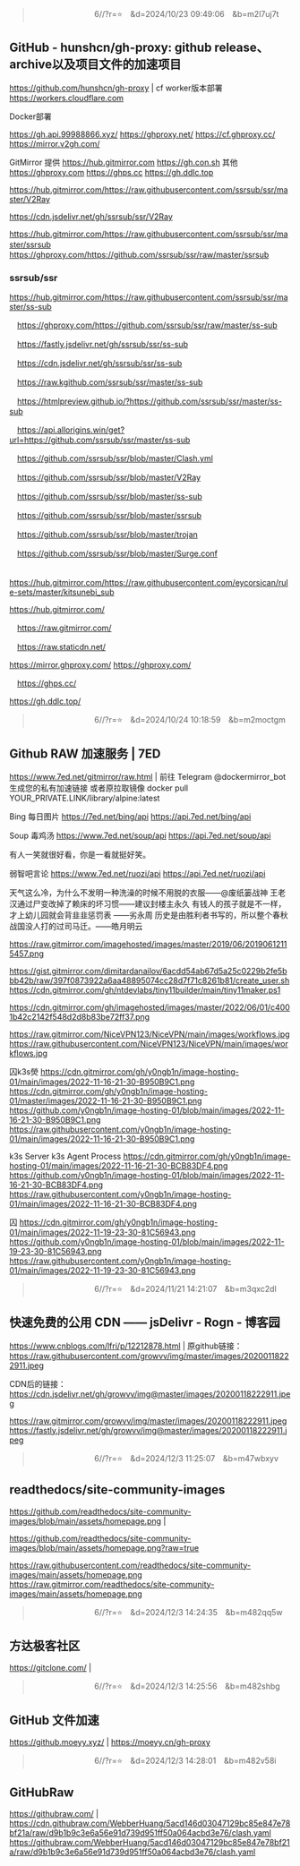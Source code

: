 
>　　　　　　　　6//?r=⭐　&d=2024/10/23 09:49:06　&b=m2l7uj7t
## GitHub - hunshcn/gh-proxy: github release、archive以及项目文件的加速项目
https://github.com/hunshcn/gh-proxy
|
cf worker版本部署
https://workers.cloudflare.com

Docker部署

https://gh.api.99988866.xyz/
https://ghproxy.net/
https://cf.ghproxy.cc/
https://mirror.v2gh.com/

GitMirror 提供
https://hub.gitmirror.com
https://gh.con.sh
其他
https://ghproxy.com
https://ghps.cc
https://gh.ddlc.top

https://hub.gitmirror.com/https://raw.githubusercontent.com/ssrsub/ssr/master/V2Ray

https://cdn.jsdelivr.net/gh/ssrsub/ssr/V2Ray

https://hub.gitmirror.com/https://raw.githubusercontent.com/ssrsub/ssr/master/ssrsub
　https://ghproxy.com/https://github.com/ssrsub/ssr/raw/master/ssrsub

### ssrsub/ssr
https://hub.gitmirror.com/https://raw.githubusercontent.com/ssrsub/ssr/master/ss-sub

　https://ghproxy.com/https://github.com/ssrsub/ssr/raw/master/ss-sub

　https://fastly.jsdelivr.net/gh/ssrsub/ssr/ss-sub

　https://cdn.jsdelivr.net/gh/ssrsub/ssr/ss-sub

　https://raw.kgithub.com/ssrsub/ssr/master/ss-sub

　https://htmlpreview.github.io/?https://github.com/ssrsub/ssr/master/ss-sub

　https://api.allorigins.win/get?url=https://github.com/ssrsub/ssr/master/ss-sub

　https://github.com/ssrsub/ssr/blob/master/Clash.yml

　https://github.com/ssrsub/ssr/blob/master/V2Ray

　https://github.com/ssrsub/ssr/blob/master/ss-sub

　https://github.com/ssrsub/ssr/blob/master/ssrsub

　https://github.com/ssrsub/ssr/blob/master/trojan

　https://github.com/ssrsub/ssr/blob/master/Surge.conf

　https://hub.gitmirror.com/https://raw.githubusercontent.com/eycorsican/rule-sets/master/kitsunebi_sub

https://hub.gitmirror.com/

　https://raw.gitmirror.com/

　https://raw.staticdn.net/

https://mirror.ghproxy.com/
https://ghproxy.com/

　https://ghps.cc/

https://gh.ddlc.top/

>　　　　　　　　6//?r=⭐　&d=2024/10/24 10:18:59　&b=m2moctgm
## Github RAW 加速服务 | 7ED
https://www.7ed.net/gitmirror/raw.html
|
前往 Telegram @dockermirror_bot 生成您的私有加速链接
或者原拉取镜像
docker pull YOUR_PRIVATE.LINK/library/alpine:latest

Bing 每日图片
https://7ed.net/bing/api
https://api.7ed.net/bing/api

Soup 毒鸡汤
https://www.7ed.net/soup/api
https://api.7ed.net/soup/api

<p id="badsoup">有人一笑就很好看，你是一看就挺好笑。</p>
<script>
  var xhr = new XMLHttpRequest();
  xhr.open('get', 'https://www.7ed.net/soup/api');
  xhr.onreadystatechange = function () {
    if (xhr.readyState === 4) {
      var data = JSON.parse(xhr.responseText);
      var badsoup = document.getElementById('badsoup');
      badsoup.innerText = data.badsoup;
    }
  }
  xhr.send();
</script>

弱智吧言论
https://www.7ed.net/ruozi/api
https://api.7ed.net/ruozi/api

天气这么冷，为什么不发明一种洗澡的时候不用脱的衣服——@废纸篓战神
王老汉通过尸变改掉了赖床的坏习惯——建议封楼主永久
有钱人的孩子就是不一样，才上幼儿园就会背韭韭惩罚表 ——劣永周
历史是由胜利者书写的，所以整个春秋战国没人打的过司马迁。——皓月明云

https://raw.gitmirror.com/imagehosted/images/master/2019/06/20190612115457.png

https://gist.gitmirror.com/dimitardanailov/6acdd54ab67d5a25c0229b2fe5bbb42b/raw/397f0873922a6aa48895074cc28d7f71c8261b81/create_user.sh
​
https://cdn.gitmirror.com/gh/ntdevlabs/tiny11builder/main/tiny11maker.ps1

https://cdn.gitmirror.com/gh/imagehosted/images/master/2022/06/01/c4001b42c2142f548d2d8b83be72ff37.png

https://raw.gitmirror.com/NiceVPN123/NiceVPN/main/images/workflows.jpg
https://raw.githubusercontent.com/NiceVPN123/NiceVPN/main/images/workflows.jpg

囚k3s熒
https://cdn.gitmirror.com/gh/y0ngb1n/image-hosting-01/main/images/2022-11-16-21-30-B950B9C1.png
https://cdn.gitmirror.com/gh/y0ngb1n/image-hosting-01/master/images/2022-11-16-21-30-B950B9C1.png
https://github.com/y0ngb1n/image-hosting-01/blob/main/images/2022-11-16-21-30-B950B9C1.png
https://raw.githubusercontent.com/y0ngb1n/image-hosting-01/main/images/2022-11-16-21-30-B950B9C1.png

k3s Server k3s Agent Process
https://cdn.gitmirror.com/gh/y0ngb1n/image-hosting-01/main/images/2022-11-16-21-30-BCB83DF4.png
https://github.com/y0ngb1n/image-hosting-01/blob/main/images/2022-11-16-21-30-BCB83DF4.png
https://raw.githubusercontent.com/y0ngb1n/image-hosting-01/main/images/2022-11-16-21-30-BCB83DF4.png

囚
https://cdn.gitmirror.com/gh/y0ngb1n/image-hosting-01/main/images/2022-11-19-23-30-81C56943.png
https://github.com/y0ngb1n/image-hosting-01/blob/main/images/2022-11-19-23-30-81C56943.png
https://raw.githubusercontent.com/y0ngb1n/image-hosting-01/main/images/2022-11-19-23-30-81C56943.png

>　　　　　　　　6//?r=⭐　&d=2024/11/21 14:21:07　&b=m3qxc2dl
## 快速免费的公用 CDN —— jsDelivr - Rogn - 博客园
https://www.cnblogs.com/lfri/p/12212878.html
|
原github链接：https://raw.githubusercontent.com/growvv/img/master/images/20200118222911.jpeg

CDN后的链接：https://cdn.jsdelivr.net/gh/growvv/img@master/images/20200118222911.jpeg

https://raw.gitmirror.com/growvv/img/master/images/20200118222911.jpeg
https://fastly.jsdelivr.net/gh/growvv/img@master/images/20200118222911.jpeg

>　　　　　　　　6//?r=⭐　&d=2024/12/3 11:25:07　&b=m47wbxyv
## readthedocs/site-community-images
https://github.com/readthedocs/site-community-images/blob/main/assets/homepage.png
|

https://github.com/readthedocs/site-community-images/blob/main/assets/homepage.png?raw=true

https://raw.githubusercontent.com/readthedocs/site-community-images/main/assets/homepage.png
https://raw.gitmirror.com/readthedocs/site-community-images/main/assets/homepage.png

>　　　　　　　　6//?r=⭐　&d=2024/12/3 14:24:35　&b=m482qq5w
## 方达极客社区
https://gitclone.com/
|

>　　　　　　　　6//?r=⭐　&d=2024/12/3 14:25:56　&b=m482shbg
## GitHub 文件加速
https://github.moeyy.xyz/
|
https://moeyy.cn/gh-proxy

>　　　　　　　　6//?r=⭐　&d=2024/12/3 14:28:01　&b=m482v58i
## GitHubRaw
https://githubraw.com/
|
https://cdn.githubraw.com/WebberHuang/5acd146d03047129bc85e847e78bf21a/raw/d9b1b9c3e6a56e91d739d951ff50a064acbd3e76/clash.yaml
https://githubraw.com/WebberHuang/5acd146d03047129bc85e847e78bf21a/raw/d9b1b9c3e6a56e91d739d951ff50a064acbd3e76/clash.yaml

